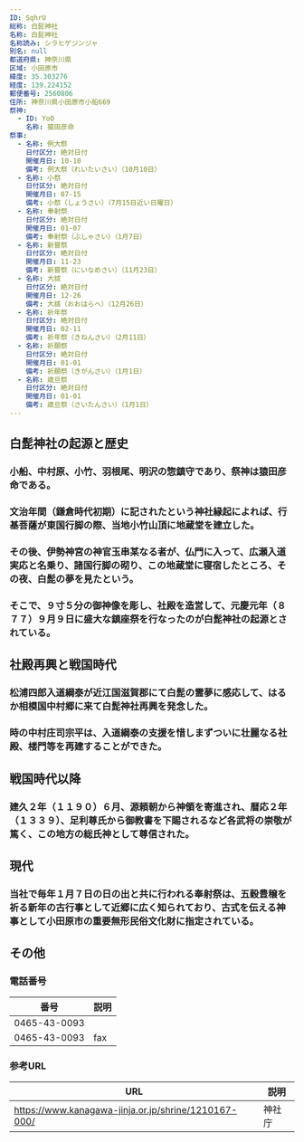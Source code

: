 ```yaml
---
ID: SqhrU
総称: 白髭神社
名称: 白髭神社
名称読み: シラヒゲジンジャ
別名: null
都道府県: 神奈川県
区域: 小田原市
緯度: 35.303276
経度: 139.224152
郵便番号: 2560806
住所: 神奈川県小田原市小船669
祭神:
  - ID: YoO
    名称: 猿田彦命
祭事:
  - 名称: 例大祭
    日付区分: 絶対日付
    開催月日: 10-10
    備考: 例大祭（れいたいさい）（10月10日）
  - 名称: 小祭
    日付区分: 絶対日付
    開催月日: 07-15
    備考: 小祭（しょうさい）（7月15日近い日曜日）
  - 名称: 奉射祭
    日付区分: 絶対日付
    開催月日: 01-07
    備考: 奉射祭（ぶしゃさい）（1月7日）
  - 名称: 新嘗祭
    日付区分: 絶対日付
    開催月日: 11-23
    備考: 新嘗祭（にいなめさい）（11月23日）
  - 名称: 大祓
    日付区分: 絶対日付
    開催月日: 12-26
    備考: 大祓（おおはらへ）（12月26日）
  - 名称: 祈年祭
    日付区分: 絶対日付
    開催月日: 02-11
    備考: 祈年祭（きねんさい）（2月11日）
  - 名称: 祈願祭
    日付区分: 絶対日付
    開催月日: 01-01
    備考: 祈願祭（きがんさい）（1月1日）
  - 名称: 歳旦祭
    日付区分: 絶対日付
    開催月日: 01-01
    備考: 歳旦祭（さいたんさい）（1月1日）
---
```


## 白髭神社の起源と歴史

### 小船、中村原、小竹、羽根尾、明沢の惣鎮守であり、祭神は猿田彦命である。

### 文治年間（鎌倉時代初期）に記されたという神社縁起によれば、行基菩薩が東国行脚の際、当地小竹山頂に地蔵堂を建立した。

### その後、伊勢神宮の神官玉串某なる者が、仏門に入って、広瀬入道実応と名乗り、諸国行脚の砌り、この地蔵堂に寝宿したところ、その夜、白髭の夢を見たという。

### そこで、９寸５分の御神像を彫し、社殿を造営して、元慶元年（８７７）９月９日に盛大な鎮座祭を行なったのが白髭神社の起源とされている。

## 社殿再興と戦国時代

### 松浦四郎入道綱泰が近江国滋賀郡にて白髭の霊夢に感応して、はるか相模国中村郷に来て白髭神社再興を発念した。

### 時の中村庄司宗平は、入道綱泰の支援を惜しまずついに壮麗なる社殿、楼門等を再建することができた。

## 戦国時代以降

### 建久２年（１１９０）６月、源頼朝から神領を寄進され、暦応２年（１３３９）、足利尊氏から御教書を下賜されるなど各武将の崇敬が篤く、この地方の総氏神として尊信された。

## 現代

### 当社で毎年１月７日の日の出と共に行われる奉射祭は、五穀豊穣を祈る新年の古行事として近郷に広く知られており、古式を伝える神事として小田原市の重要無形民俗文化財に指定されている。

## その他

### 電話番号

| 番号         | 説明 |
| ------------ | ---- |
| 0465-43-0093 |      |
| 0465-43-0093 | fax  |

### 参考URL

| URL                                                  | 説明   |
| ---------------------------------------------------- | ------ |
| https://www.kanagawa-jinja.or.jp/shrine/1210167-000/ | 神社庁 |
